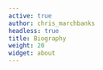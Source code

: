 ```yaml
---
active: true
author: chris_marchbanks
headless: true
title: Biography
weight: 20
widget: about
---
```


